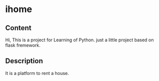 # ihome

## Content

Hi, This is a project for Learning of Python. just a little project based on flask fremework.

## Description

It is a platform to rent a house.

